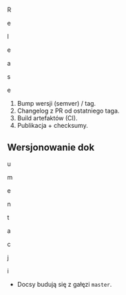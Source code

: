 # 

R

e

l

e

a

s

e

1. Bump wersji (semver) / tag.
2. Changelog z PR od ostatniego taga.
3. Build artefaktów (CI).
4. Publikacja + checksumy.

## Wersjonowanie dok

u

m

e

n

t

a

c

j

i

- Docsy budują się z gałęzi `master`.
